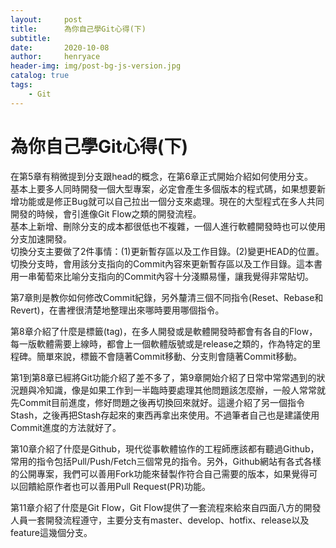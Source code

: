 ```yaml
---
layout:     post
title:      為你自己學Git心得(下)
subtitle:   
date:       2020-10-08
author:     henryace
header-img: img/post-bg-js-version.jpg
catalog: true
tags:
    - Git
---
```

# 為你自己學Git心得(下)

在第5章有稍微提到分支跟head的概念，在第6章正式開始介紹如何使用分支。<br>
基本上要多人同時開發一個大型專案，必定會產生多個版本的程式碼，如果想要新增功能或是修正Bug就可以自己拉出一個分支來處理。現在的大型程式在多人共同開發的時候，會引進像Git Flow之類的開發流程。<br>
基本上新增、刪除分支的成本都很低也不複雜，一個人進行軟體開發時也可以使用分支加速開發。<br>
切換分支主要做了2件事情：(1)更新暫存區以及工作目錄。(2)變更HEAD的位置。切換分支時，會用該分支指向的Commit內容來更新暫存區以及工作目錄。這本書用一串葡萄來比喻分支指向的Commit內容十分淺顯易懂，讓我覺得非常貼切。<br>

第7章則是教你如何修改Commit紀錄，另外釐清三個不同指令(Reset、Rebase和Revert)，在書裡很清楚地整理出來哪時要用哪個指令。<br>

第8章介紹了什麼是標籤(tag)，在多人開發或是軟體開發時都會有各自的Flow，每一版軟體需要上線時，都會上一個軟體版號或是release之類的，作為特定的里程碑。簡單來說，標籤不會隨著Commit移動、分支則會隨著Commit移動。<br>

第1到第8章已經將Git功能介紹了差不多了，第9章開始介紹了日常中常常遇到的狀況題與冷知識，像是如果工作到一半臨時要處理其他問題該怎麼辦，一般人常常就先Commit目前進度，修好問題之後再切換回來就好。這邊介紹了另一個指令Stash，之後再把Stash存起來的東西再拿出來使用。不過筆者自己也是建議使用Commit進度的方法就好了。<br>

第10章介紹了什麼是Github，現代從事軟體協作的工程師應該都有聽過Github，常用的指令包括Pull/Push/Fetch三個常見的指令。另外，Github網站有各式各樣的公開專案，我們可以善用Fork功能來替製作符合自己需要的版本，如果覺得可以回饋給原作者也可以善用Pull Request(PR)功能。<br>

第11章介紹了什麼是Git Flow，Git Flow提供了一套流程來給來自四面八方的開發人員一套開發流程遵守，主要分支有master、develop、hotfix、release以及feature這幾個分支。<br>

